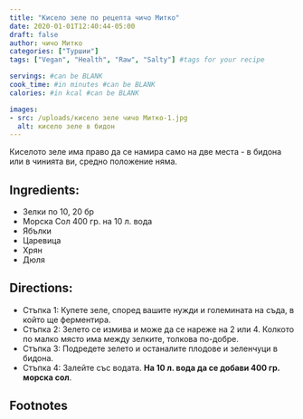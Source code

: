 ```yaml
---
title: "Кисело зеле по рецепта чичо Митко"
date: 2020-01-01T12:40:44-05:00
draft: false
author: чичо Митко
categories: ["Туршии"]
tags: ["Vegan", "Health", "Raw", "Salty"] #tags for your recipe

servings: #can be BLANK
cook_time: #in minutes #can be BLANK
calories: #in kcal #can be BLANK

images:
- src: /uploads/кисело зеле чичо Митко-1.jpg
  alt: кисело зеле в бидон
---
```

Киселото зеле има право да се намира само на две места - в бидона или в чинията ви, средно положение няма.
<!--more-->
## Ingredients:
- Зелки по 10, 20 бр
- Морска Сол 400 гр. на 10 л. вода
- Ябълки
- Царевица
- Хрян
- Дюля

## Directions:
- Стъпка 1: Купете зеле, според вашите нужди и големината на съда, в който ще ферментира.
- Стъпка 2: Зелето се измива и може да се нареже на 2 или 4. Колкото по малко място има между зелките, толкова по-добре.
- Стъпка 3: Подредете зелето и останалите плодове и зеленчуци в бидона.
- Стъпка 4: Залейте със водата. **На 10 л. вода да се добави 400 гр. морска сол**.

## Footnotes
